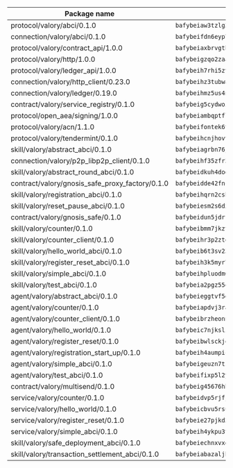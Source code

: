| Package name                                                  | Package hash                                                  |
| ------------------------------------------------------------- | ------------------------------------------------------------- |
| protocol/valory/abci/0.1.0                                    | `bafybeiaw3tzlg3rkvnn5fcufblktmfwngmxugn4yo7pyjp76zz6aqtqcay` |
| connection/valory/abci/0.1.0                                  | `bafybeifdn6eyp7tw3pemycnuuh7e6iairmkdpsohjg2coyxkcmjwfpqavm` |
| protocol/valory/contract_api/1.0.0                            | `bafybeiaxbrvgtbdrh4lslskuxyp4awyr4whcx3nqq5yrr6vimzsxg5dy64` |
| protocol/valory/http/1.0.0                                    | `bafybeigzqo2zaakcjtzzsm6dh4x73v72xg6ctk6muyp5uq5ueb7y34fbxy` |
| protocol/valory/ledger_api/1.0.0                              | `bafybeih7rhi5zvfvwakx5ifgxsz2cfipeecsh7bm3gnudjxtvhrygpcftq` |
| connection/valory/http_client/0.23.0                          | `bafybeihz3tubwado7j3wlivndzzuj3c6fdsp4ra5r3nqixn3ufawzo3wii` |
| connection/valory/ledger/0.19.0                               | `bafybeihmz5us4ntmzvgikpkx4tththrl7zvou4uiebvletdeliidiuhi6m` |
| contract/valory/service_registry/0.1.0                        | `bafybeig5cydwoi7laokvhrlaj5qzdqcrloaldescakjnk7d7xvxveepzne` |
| protocol/open_aea/signing/1.0.0                               | `bafybeiambqptflge33eemdhis2whik67hjplfnqwieoa6wblzlaf7vuo44` |
| protocol/valory/acn/1.1.0                                     | `bafybeifontek6tvaecatoauiule3j3id6xoktpjubvuqi3h2jkzqg7zh7a` |
| protocol/valory/tendermint/0.1.0                              | `bafybeihcnjhovvyyfbkuw5sjyfx2lfd4soeocfqzxz54g67333m6nk5gxq` |
| skill/valory/abstract_abci/0.1.0                              | `bafybeiagrbn76jal52v2egtuwelcam3e2huzc6pwjtux2dh5hktxn7em3y` |
| connection/valory/p2p_libp2p_client/0.1.0                     | `bafybeihf35zfr35qsvfte4vbi7njvuzfx4httysw7owmlux53gvxh2or54` |
| skill/valory/abstract_round_abci/0.1.0                        | `bafybeidkuh4dodz5z5vqnyx7fwccaeynx4vojgey52vlinav3shviav2p4` |
| contract/valory/gnosis_safe_proxy_factory/0.1.0               | `bafybeidde42fncwdgkwcuztot2hx7s7qkfusmujplvvwljeylyavrgomcy` |
| skill/valory/registration_abci/0.1.0                          | `bafybeihqrn2cshezws3padajau3zi7fc5kh36gruo6rmrd62dpncm5mnmq` |
| skill/valory/reset_pause_abci/0.1.0                           | `bafybeiesm2s6dxx7q5myqf7pmdpgtelyrgakc5n73fcpzjwgm3b32bp4km` |
| contract/valory/gnosis_safe/0.1.0                             | `bafybeidun5jdrffmzpr7hquuxzfyx3nkcevaxac6cci3oyjyh72ebbrwyi` |
| skill/valory/counter/0.1.0                                    | `bafybeibmm7jkzt3wkverlhjpveob3pj7qbvd4mdasffubcfpy454koeaqq` |
| skill/valory/counter_client/0.1.0                             | `bafybeihr3p2ztqpbgzuo4xi7gwq4hjcc3khibirritnxkajaugshlzxjke` |
| skill/valory/hello_world_abci/0.1.0                           | `bafybeib6t3sv23ghsoqlxg4trg676svnclzk6olbpgl2bxn2z7ral2h4dq` |
| skill/valory/register_reset_abci/0.1.0                        | `bafybeih3k5myr7pdb3h3y4dfylgd5o6paay4dkasbud3ey6p4me77wmh4q` |
| skill/valory/simple_abci/0.1.0                                | `bafybeihpluodm6rcwzlywovizjgoioae74djj4elnxc3n3rr7igxzl3zvu` |
| skill/valory/test_abci/0.1.0                                  | `bafybeia2pgz55qo5k2ykuhzblruvb5x3kjas6bd3vrbur5wm74v3d2cssy` |
| agent/valory/abstract_abci/0.1.0                              | `bafybeieggtvf5glvsntajn4xb2jh7due4nfswttubiq72gfailopahmlnq` |
| agent/valory/counter/0.1.0                                    | `bafybeiapdvj3rak3shoj24bml3nunptzd77uqvi7yymml2gcjbfsrtqm2y` |
| agent/valory/counter_client/0.1.0                             | `bafybeibrzheonnpbkihtov7e45yhs5azgo57k5ogxnykucpyv6sprufb7m` |
| agent/valory/hello_world/0.1.0                                | `bafybeic7njkslicsuukjk4veq77tqbgerrtbathrekcpv62vjcczykyume` |
| agent/valory/register_reset/0.1.0                             | `bafybeibwlsckjqpfuodrrmu33fhibuj43rolae2mi5qrr232j2nvozzywa` |
| agent/valory/registration_start_up/0.1.0                      | `bafybeih4aumpic6el3h3nnyswlhnnvkxyr4he7ww7mqu57witc6npvtipy` |
| agent/valory/simple_abci/0.1.0                                | `bafybeigeuzn7tzglcimstv46nwldjimvweavo6dp2tdzefriwlgazo6dri` |
| agent/valory/test_abci/0.1.0                                  | `bafybeifixp5l2yvd2jribttifcf3ucqichddgm5qnx7cqxommb22aeatoq` |
| contract/valory/multisend/0.1.0                               | `bafybeig45676hbh4c3p3mujrrskxgxww4cxdyyginlg5rmmav6orv4gtya` |
| service/valory/counter/0.1.0                                  | `bafybeidvp5rjfjpq7ggrkh46ry4ixlh7heky2pizmorrmq4g47abixr6ca` |
| service/valory/hello_world/0.1.0                              | `bafybeicbvu5rsuc347x7dl3nm5ipwzmbe3wxjeltit5xg65uqbhof75kxm` |
| service/valory/register_reset/0.1.0                           | `bafybeie27pjkd3a7be77rmuwrmj2dzaxvpir5uvgenyhsjhicqvlx4vrx4` |
| service/valory/simple_abci/0.1.0                              | `bafybeih4ykpu3tqhnmu46dkpruw2jp62idz47aybn6b5cluy5ik52mhjne` |
| skill/valory/safe_deployment_abci/0.1.0                       | `bafybeiechnxvxg6hbwlbjh2p7ttreeoec65p2lfgvnzmku6bpwwit4hh2m` |
| skill/valory/transaction_settlement_abci/0.1.0                | `bafybeiabazaljbvvlpzcaih6bs22hyyv6i4x4yya5vmw32gm4bn5f65mbe` |
